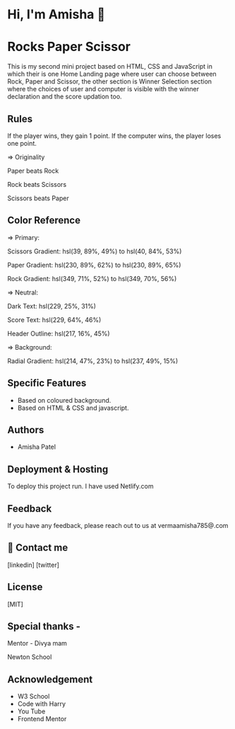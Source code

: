 
# Hi, I'm Amisha 👋

  
# Rocks Paper Scissor

This is my second mini project based on HTML, CSS and JavaScript in which their is one Home Landing page where user can choose between Rock, Paper and Scissor, the other section is Winner Selection section where the choices of user and computer is visible with the winner declaration and the score updation too.


## Rules

If the player wins, they gain 1 point. If the computer wins, the player loses one point.

=> Originality

Paper beats Rock

Rock beats Scissors

Scissors beats Paper
  ## Color Reference

=> Primary:

Scissors Gradient: hsl(39, 89%, 49%) to hsl(40, 84%, 53%)

Paper Gradient: hsl(230, 89%, 62%) to hsl(230, 89%, 65%)

Rock Gradient: hsl(349, 71%, 52%) to hsl(349, 70%, 56%)


=> Neutral:

Dark Text: hsl(229, 25%, 31%)

Score Text: hsl(229, 64%, 46%)

Header Outline: hsl(217, 16%, 45%)


=> Background:

Radial Gradient: hsl(214, 47%, 23%) to hsl(237, 49%, 15%)

## Specific Features

- Based on coloured background.
- Based on HTML & CSS and javascript.

## Authors

- Amisha Patel

  
## Deployment & Hosting

To deploy this project run. I have used Netlify.com



  
## Feedback

If you have any feedback, please reach out to us at vermaamisha785@.com

  
## 🔗 Contact me
[linkedin]
[twitter]
## License

[MIT]

  
## Special thanks - 

 Mentor - Divya mam

Newton School

  
## Acknowledgement
 - W3 School
 - Code  with Harry
 - You Tube
 -  Frontend Mentor
 
  
